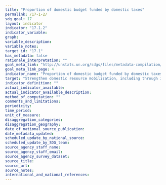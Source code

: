 ```yaml
---
title: "Proportion of domestic budget funded by domestic taxes"
permalink: /17-1-2/
sdg_goal: 17
layout: indicator
indicator: "17.1.2"
indicator_variable: 
graph: 
variable_description: 
variable_notes: 
target_id: "17.1"
has_metadata: false
rationale_interpretation: ""
goal_meta_link: "http://unstats.un.org/sdgs/files/metadata-compilation/Metadata-Goal-17.pdf"
goal_meta_link_page: 4
indicator_name: "Proportion of domestic budget funded by domestic taxes"
target: "Strengthen domestic resource mobilization, including through international support to developing countries, to improve domestic capacity for tax and other revenue collection."
indicator_definition: ""
actual_indicator_available: 
actual_indicator_available_description: 
method_of_computation: ""
comments_and_limitations: 
periodicity: 
time_period: 
unit_of_measure: 
disaggregation_categories: 
disaggregation_geography: 
date_of_national_source_publication: 
date_metadata_updated: 
scheduled_update_by_national_source: 
scheduled_update_by_SDG_team: 
source_agency_staff_name: 
source_agency_staff_email: 
source_agency_survey_dataset: 
source_title: 
source_url: 
source_notes: 
international_and_national_references: 
---
```


